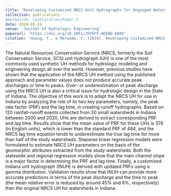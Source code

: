 ```yaml
---
title: "Developing Customized NRCS Unit Hydrographs for Ungauged Watersheds in Indiana"
collection: publications
#permalink: /publication/Paper_5
date: 2024-05-24
venue: 'Journal of Hydrologic Engineering'
paperurl: 'https://doi.org/10.1061/JHYEFF.HEENG-6089'
citation: 'Huang, T., & Merwade, V. (2024). Developing Customized NRCS Unit Hydrographs for Ungauged Watersheds in Indiana. Journal of Hydrologic Engineering, 29(4), 04024022.'
---
```


The Natural Resources Conservation Service (NRCS, formerly the Soil Conservation Service, SCS) unit hydrograph (UH) is one of the most commonly used synthetic UH methods for hydrologic modeling and engineering design all over the world. However, previous studies have shown that the application of the NRCS UH method using the published approach and parameter values does not produce accurate peak discharges or time to peaks. Over- or underestimation of peak discharge using the NRCS UH is also a critical issue for hydrologic design in the State of Indiana. The objective of this work is to adapt the NRCS UH for use in Indiana by analyzing the role of its two key parameters, namely, the peak rate factor (PRF) and the lag time, in creating runoff hydrographs. Based on 120 rainfall–runoff events collected from 30 small watersheds in Indiana between 2000 and 2020, UHs are derived to extract corresponding PRF and lag time. Results show that the mean value of PRF for these UHs is 376 (in English units), which is lower than the standard PRF of 484, and the NRCS lag time equation tends to underestimate the true lag time for more than half of the study watersheds. Stepwise linear regression models were formulated to estimate NRCS UH parameters on the basis of the geomorphic attributes extracted from the study watersheds. Both the statewide and regional regression models show that the main channel slope is a major factor in determining the PRF and lag time. Finally, a customized Indiana unit hydrograph (INUH) is derived with updated PRFs using a gamma distribution. Validation results show that INUH can provide more accurate predictions in terms of the peak discharge and the time to peak (the mean relative error is reduced by around 45% and 6%, respectively) than the original NRCS UH for watersheds in Indiana.
